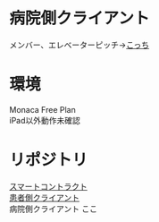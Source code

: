 # 病院側クライアント
メンバー、エレベーターピッチ→[こっち](https://github.com/enpitut2019/Medical-App-SmartContract)  

# 環境
Monaca Free Plan  
iPad以外動作未確認

# リポジトリ
[スマートコントラクト](https://github.com/enpitut2019/Medical-App-SmartContract)  
[患者側クライアント](https://github.com/enpitut2019/Medical-App-Patient-Client)  
病院側クライアント ここ
